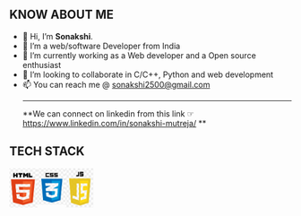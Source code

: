 ## KNOW ABOUT ME
- 👋 Hi, I’m <b>Sonakshi</b>.
- 👀 I’m a web/software Developer from India
- 🌱 I’m currently working as a Web developer and a Open source enthusiast
- 💞️ I’m looking to collaborate in C/C++, Python and web development
- 📫 You can reach me @ sonakshi2500@gmail.com
<br><hr>
**We can connect on linkedin from this link ☞
https://www.linkedin.com/in/sonakshi-mutreja/ **

## TECH STACK
<img src="img/HTML.PNG" width=50px height=70px style="float:left !important;"> <img src="img/CSS.png" width=50px width=70px style="float:left !important;"> <img src="img/JS.png" width=50px height=70px style="float:left !important;">


